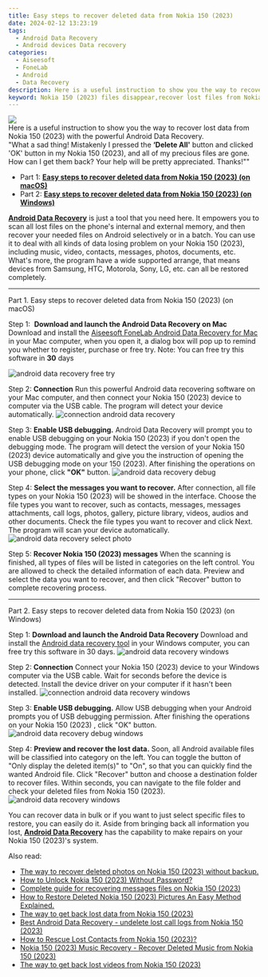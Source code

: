 ```yaml
---
title: Easy steps to recover deleted data from Nokia 150 (2023)
date: 2024-02-12 13:23:19
tags: 
  - Android Data Recovery
  - Android devices Data recovery
categories: 
  - Aiseesoft
  - FoneLab
  - Android
  - Data Recovery
description: Here is a useful instruction to show you the way to recover lost data from Nokia 150 (2023) with the powerful Android Data Recovery.
keyword: Nokia 150 (2023) files disappear,recover lost files from Nokia 150 (2023),Nokia 150 (2023) data retrieval,retrieve deleted files Nokia 150 (2023),broken Nokia 150 (2023) data recovery solution,Nokia 150 (2023) files lost,Nokia 150 (2023) issues with data deleted,Nokia 150 (2023) data recovery software,how to recover data on Nokia 150 (2023),Nokia 150 (2023) data disappear,deletes data of Nokia 150 (2023),Nokia 150 (2023) data recovery
---
```


<img src="https://img0mobiles.techidaily.com/images/best-assets/devices/nokia/nokia-150-(2023)/3.jpg" class="atpl-imgstyle"  />

<div class="atpl-content atpl-for-fonelab-android recover-data">

<div class="atpl-post-description-part-1">
Here is a useful instruction to show you the way to recover lost data from Nokia 150 (2023) with the powerful Android Data Recovery.
</div>
<div class="atpl-post-device-model-description">

</div>




<div class="atpl-post-description-part-2">
<div class="tpl-content-sub-paragraph-question">
  "What a sad thing! Mistakenly I pressed the <b>‘Delete All'</b> button and clicked 'OK' button in my Nokia 150 (2023), and all of my precious files are gone. How can I get them back? Your help will be pretty appreciated. Thanks!""
</div>
</div>


<ul>
  <li>Part 1: <strong><a href="#p1">Easy steps to recover deleted data from Nokia 150 (2023) (on macOS)</a></strong></li>
  <li>Part 2: <strong><a href="#p2">Easy steps to recover deleted data from Nokia 150 (2023) (on Windows)</a></strong></li>
</ul>


<div class="atpl-post-description-part-3">
<div class="tpl-content-sub-paragraph-normal">
  <p>
    <a href="https://tools.techidaily.com/aiseesoft-android-data-recovery/" target="_blank" rel="noopener"><strong>Android Data Recovery</strong></a> is just a tool that you need here. It empowers you to scan all lost files on the phone's internal and external memory, and then recover your needed files on Android selectively or in a batch. You can use it to deal with all kinds of data losing problem on your Nokia 150 (2023), including music, video, contacts, messages, photos, documents, etc. What's more, the program have a wide supported arrange, that means devices from Samsung, HTC, Motorola, Sony, LG, etc. can all be restored completely.
  </p>
</div>
</div>


<!-- Part 1 -->
<a id="p1" name="p1" ></a><hr>

<div>
  <span class="atpl-step-part-style">Part 1. Easy steps to recover deleted data from Nokia 150 (2023) (on macOS)</span>
</div>  

<span class="atpl-stepstyle-a"><span>Step 1: </span></span> <strong>Download and launch the Android Data Recovery on Mac</strong>
Download and install the <a href="https://tools.techidaily.com/aiseesoft-android-data-recovery-for-mac/" target="_blank" rel="noopener">Aiseesoft FoneLab Android Data Recovery for Mac</a> in your Mac computer, when you open it, a dialog box will pop up to remind you whether to register, purchase or free try.
Note: You can free try this software in <strong>30</strong> days

<img src="https://tools.techidaily.com/images/apps/aiseesoft/android-data-recovery/mac-free-try.png" class="atpl-imgstyle" alt="android data recovery free try" />

<span class="atpl-stepstyle-a"><span>Step 2: </span></span> <strong>Connection</strong>
Run this powerful Android data recovering software on your Mac computer, and then connect your Nokia 150 (2023) device to computer via the USB cable. The program will detect your device automatically.
<img src="https://tools.techidaily.com/images/apps/aiseesoft/android-data-recovery/mac-connection-interface.jpg" class="atpl-imgstyle" alt="connection android data recovery" />

<span class="atpl-stepstyle-a"><span>Step 3: </span></span> <strong>Enable USB debugging.</strong>
Android Data Recovery will prompt you to enable USB debugging on your Nokia 150 (2023)  if you don't open the debugging mode. The program will detect the version of your Nokia 150 (2023) device automatically and give you the instruction of opening the USB debugging mode on your 150 (2023). After finishing the operations on your phone, click <strong>"OK"</strong> button.
<img src="https://tools.techidaily.com/images/apps/aiseesoft/android-data-recovery/mac-android-usb-debug.jpg"  class="atpl-imgstyle" alt="android data recovery debug" />

<span class="atpl-stepstyle-a"><span>Step 4: </span></span> <strong>Select the messages you want to recover.</strong>
After connection, all file types on your Nokia 150 (2023) will be showed in the interface. Choose the file types you want to recover, such as contacts, messages, messages attachments, call logs, photos, gallery, picture library, videos, audios and other documents. Check the file types you want to recover and click Next. The program will scan your device automatically.
<img src="https://tools.techidaily.com/images/apps/aiseesoft/android-data-recovery/mac-choose-type-photos.jpg" class="atpl-imgstyle" alt="android data recovery select photo" />

<span class="atpl-stepstyle-a"><span>Step 5: </span></span> <strong>Recover Nokia 150 (2023) messages</strong>
When the scanning is finished, all types of files will be listed in categories on the left control. You are allowed to check the detailed information of each data. Preview and select the data you want to recover, and then click "Recover" button to complete recovering process.


<a id="p2" name="p2"></a><hr>

<!-- Part 2 -->
<div>
  <span class="atpl-step-part-style">Part 2. Easy steps to recover deleted data from Nokia 150 (2023) (on Windows)</span>
</div>

<span class="atpl-stepstyle-a"><span>Step 1: </span></span> <strong>Download and launch the Android Data Recovery</strong>
Download and install the <a href="https://tools.techidaily.com/aiseesoft-android-data-recovery-for-win/" target="_blank" rel="noopener">Android data recovery tool</a> in your Windows computer, you can free try this software in 30 days.
<img src="https://tools.techidaily.com/images/apps/aiseesoft/android-data-recovery/win-start-interface.png"  class="atpl-imgstyle" alt="android data recovery windows" />

<span class="atpl-stepstyle-a"><span>Step 2: </span></span> <strong>Connection</strong>
Connect your Nokia 150 (2023) device to your Windows computer via the USB cable. Wait for seconds before the device is detected. Install the device driver on your computer if it hasn't been installed.
<img src="https://tools.techidaily.com/images/apps/aiseesoft/android-data-recovery/win-connection-interface.png" class="atpl-imgstyle" alt="connection android data recovery windows" />

<span class="atpl-stepstyle-a"><span>Step 3: </span></span> <strong>Enable USB debugging.</strong>
Allow USB debugging when your Android prompts you of USB debugging permission. After finishing the operations on your Nokia 150 (2023) , click "OK" button.
<img src="https://tools.techidaily.com/images/apps/aiseesoft/android-data-recovery/win-android-usb-debug.png" class="atpl-imgstyle" alt="android data recovery debug windows" />

<span class="atpl-stepstyle-a"><span>Step 4: </span></span> <strong>Preview and recover the lost data.</strong>
Soon, all Android available files will be classified into category on the left. You can toggle the button of "Only display the deleted item(s)" to "On", so that you can quickly find the wanted Android file. Click "Recover" button and choose a destination folder to recover files. Within seconds, you can navigate to the file folder and check your deleted files from Nokia 150 (2023).
<img src="https://tools.techidaily.com/images/apps/aiseesoft/android-data-recovery/win-recover-photos.png" class="atpl-imgstyle" alt="android data recovery windows" />

<div class="atpl-post-description-part-4">
<div class="tpl-content-sub-paragraph-normal">
    <p>
        You can recover data in bulk or if you want to just select specific files to restore, you can easily do it. Aside from bringing back all information you lost, <a href="https://tools.techidaily.com/aiseesoft-android-data-recovery/" target="_blank" rel="noopener"><strong>Android Data Recovery</strong></a> has the capability to make repairs on your Nokia 150 (2023)'s system.
    </p>
</div>
</div>


<ins class="adsbygoogle"
     style="display:block"
     data-ad-client="ca-pub-7571918770474297"
     data-ad-slot="8358498916"
     data-ad-format="auto"
     data-full-width-responsive="true"></ins>

<span class="atpl-alsoreadstyle">Also read:</span>
<div><ul>
<li><a href="/the-way-to-recover-deleted-photos-on-nokia-150-2023-without-backup-by-fonelab-android-recover-photos/" target="_blank" rel="noopener"><u>The way to recover deleted photos on Nokia 150 (2023) without backup.</u></a></li>
<li><a href="/how-to-unlock-nokia-150-2023-without-password-by-drfone-android-unlock-android-unlock/" target="_blank" rel="noopener"><u>How to Unlock Nokia 150 (2023) Without Password?</u></a></li>
<li><a href="/complete-guide-for-recovering-messages-files-on-nokia-150-2023-by-fonelab-android-recover-messages/" target="_blank" rel="noopener"><u>Complete guide for recovering messages files on Nokia 150 (2023)</u></a></li>
<li><a href="/how-to-restore-deleted-nokia-150-2023-pictures-an-easy-method-explained-by-fonelab-android-recover-pictures/" target="_blank" rel="noopener"><u>How to Restore Deleted Nokia 150 (2023) Pictures  An Easy Method Explained.</u></a></li>
<li><a href="/the-way-to-get-back-lost-data-from-nokia-150-2023-by-fonelab-android-recover-data/" target="_blank" rel="noopener"><u>The way to get back lost data from Nokia 150 (2023)</u></a></li>
<li><a href="/best-android-data-recovery-undelete-lost-call-logs-from-nokia-150-2023-by-fonelab-android-recover-call-logs/" target="_blank" rel="noopener"><u>Best Android Data Recovery - undelete lost call logs from Nokia 150 (2023)</u></a></li>
<li><a href="/how-to-rescue-lost-contacts-from-nokia-150-2023-by-fonelab-android-recover-contacts/" target="_blank" rel="noopener"><u>How to Rescue Lost Contacts from Nokia 150 (2023)?</u></a></li>
<li><a href="/nokia-150-2023-music-recovery-recover-deleted-music-from-nokia-150-2023-by-fonelab-android-recover-music/" target="_blank" rel="noopener"><u>Nokia 150 (2023) Music Recovery - Recover Deleted Music from Nokia 150 (2023)</u></a></li>
<li><a href="/the-way-to-get-back-lost-videos-from-nokia-150-2023-by-fonelab-android-recover-video/" target="_blank" rel="noopener"><u>The way to get back lost videos from Nokia 150 (2023)</u></a></li>
</ul></div>

</div>
